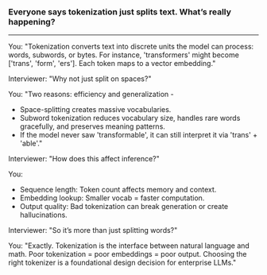 ### Everyone says tokenization just splits text. What’s really happening?
---

You: "Tokenization converts text into discrete units the model can process: words, subwords, or bytes. For instance, 'transformers' might become ['trans', 'form', 'ers']. Each token maps to a vector embedding."

Interviewer: "Why not just split on spaces?"

You: "Two reasons: efficiency and generalization - 
 - Space-splitting creates massive vocabularies. 
 - Subword tokenization reduces vocabulary size, handles rare words gracefully, and preserves meaning patterns. 
 - If the model never saw 'transformable', it can still interpret it via 'trans' + 'able'."

Interviewer: "How does this affect inference?"

You:
 - Sequence length: Token count affects memory and context.
 - Embedding lookup: Smaller vocab = faster computation.
 - Output quality: Bad tokenization can break generation or create hallucinations.

Interviewer: "So it’s more than just splitting words?"

You: "Exactly. Tokenization is the interface between natural language and math. Poor tokenization = poor embeddings = poor output. Choosing the right tokenizer is a foundational design decision for enterprise LLMs."
